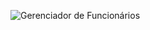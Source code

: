 ![Gerenciador de Funcionários](https://github.com/moraesvmm/gerenciador-funcionarios/assets/163613152/a9e34287-5f29-493f-ba42-ead6398406e7)
